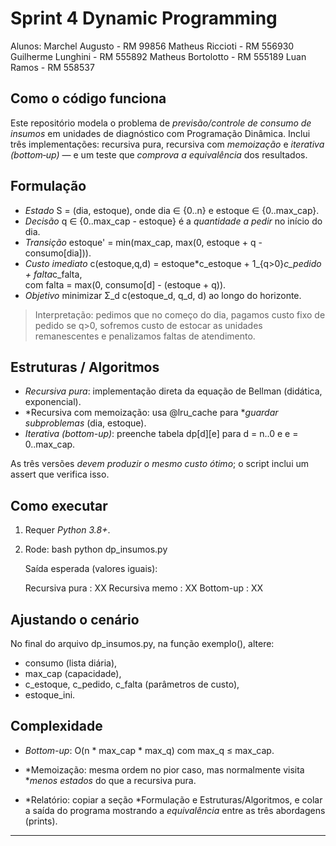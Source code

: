 # Sprint 4 Dynamic Programming

Alunos:
Marchel Augusto - RM 99856
Matheus Riccioti - RM 556930
Guilherme Lunghini - RM 555892
Matheus Bortolotto - RM 555189
Luan Ramos - RM 558537

## Como o código funciona

Este repositório modela o problema de *previsão/controle de consumo de insumos* em unidades de diagnóstico com Programação Dinâmica. Inclui três implementações: recursiva pura, recursiva com *memoização* e *iterativa (bottom‑up)* — e um teste que *comprova a equivalência* dos resultados.

## Formulação
- *Estado* S = (dia, estoque), onde dia ∈ {0..n} e estoque ∈ {0..max_cap}.  
- *Decisão* q ∈ {0..max_cap - estoque} é a *quantidade a pedir* no início do dia.  
- *Transição* estoque' = min(max_cap, max(0, estoque + q - consumo[dia])).  
- *Custo imediato* c(estoque,q,d) = estoque*c_estoque + 1_{q>0}*c_pedido + falta*c_falta,  
  com falta = max(0, consumo[d] - (estoque + q)).  
- *Objetivo* minimizar Σ_d c(estoque_d, q_d, d) ao longo do horizonte.

> Interpretação: pedimos que no começo do dia, pagamos custo fixo de pedido se q>0, sofremos custo de estocar as unidades remanescentes e penalizamos faltas de atendimento.

## Estruturas / Algoritmos
- *Recursiva pura*: implementação direta da equação de Bellman (didática, exponencial).  
- *Recursiva com memoização: usa @lru_cache para **guardar subproblemas* (dia, estoque).  
- *Iterativa (bottom-up)*: preenche tabela dp[d][e] para d = n..0 e e = 0..max_cap.

As três versões *devem produzir o mesmo custo ótimo*; o script inclui um assert que verifica isso.

## Como executar
1. Requer *Python 3.8+*.  
2. Rode:
   bash
   python dp_insumos.py
   
   Saída esperada (valores iguais):
   
   Recursiva pura : XX
   Recursiva memo : XX
   Bottom-up      : XX
   

## Ajustando o cenário
No final do arquivo dp_insumos.py, na função exemplo(), altere:
- consumo (lista diária),  
- max_cap (capacidade),  
- c_estoque, c_pedido, c_falta (parâmetros de custo),  
- estoque_ini.

## Complexidade
- *Bottom-up*: O(n * max_cap * max_q) com max_q ≤ max_cap.  
- *Memoização: mesma ordem no pior caso, mas normalmente visita **menos estados* do que a recursiva pura.

- *Relatório: copiar a seção *Formulação e Estruturas/Algoritmos, e colar a saída do programa mostrando a *equivalência* entre as três abordagens (prints).

---
